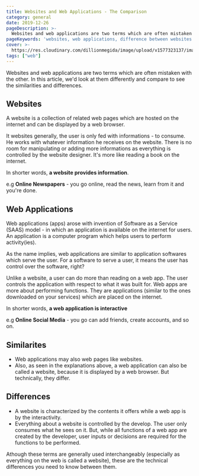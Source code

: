 ```yaml
---
title: Websites and Web Applications - The Comparison
category: general
date: 2019-12-26
pageDescription: >-
  Websites and web applications are two terms which are often mistaken with the other. In this article, we'd look at them differently and compare to see the similarities and differences.
pageKeywords: 'websites, web applications, difference between websites and web applications, websites and web applications, saas, software as a service'
cover: >-
  https://res.cloudinary.com/dillionmegida/image/upload/v1577323137/images/thewebfor5/website-webapp_itclcg.jpg
tags: ["web"]
---
```


Websites and web applications are two terms which are often mistaken with the other. In this article, we'd look at them differently and compare to see the similarities and differences.

## Websites
A website is a collection of related web pages which are hosted on the internet and can be displayed by a web browser.

It websites generally, the user is only fed with informations - to consume. He works with whatever information he receives on the website. There is no room for manipulating or adding more informations as everything is controlled by the website designer. It's more like reading a book on the internet.

In shorter words, **a website provides information**.

e.g **Online Newspapers** - you go online, read the news, learn from it and you're done.

## Web Applications
Web applications (apps) arose with invention of Software as a Service (SAAS) model - in which an application is available on the internet for users. An application is a computer program which helps users to perform activity(ies).

As the name implies, web applications are similar to application softwares which serve the user. For a software to serve a user, it means the user has control over the software, right?

Unlike a website, a user can do more than reading on a web app. The user controls the application with respect to what it was built for. Web apps are more about performing functions. They are applications (similar to the ones downloaded on your services) which are placed on the internet.

In shorter words, **a web application is interactive**

e.g **Online Social Media** - you go can add friends, create accounts, and so on.

## Similarites
- Web applications may also web pages like websites.
- Also, as seen in the explanations above, a web application can also be called a website, because it is displayed by a web browser. But technically, they differ.

## Differences
- A website is characterized by the contents it offers while a web app is by the interactivity.
- Everything about a website is controlled by the develop. The user only consumes what he sees on it. But, while all functions of a web app are created by the developer, user inputs or decisions are required for the functions to be performed.

Athough these terms are generally used interchangeably (especially as everything on the web is called a website), these are the technical differences you need to know between them.